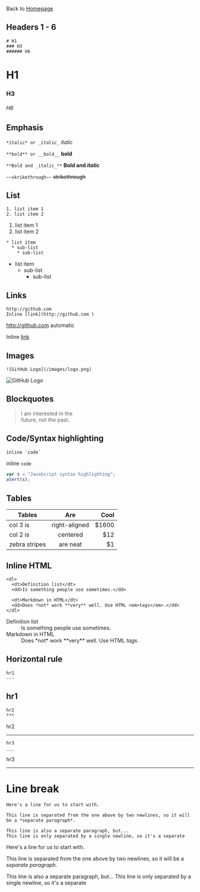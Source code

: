 Back to [Homepage](README.md)

## Headers 1 - 6

```
# H1
### H3
###### H6
```
# H1
### H3 
###### H6

## Emphasis
`*italic* or _italic_`  *italic*

`**bold** or __bold__`  **bold**

`**Bold and _italic_**` **Bold and _italic_**

`~~skrikethrough~~`     ~~strikethrough~~

## List

```
1. list item 1
2. list item 2
```
1. list item 1
2. list item 2
<!---  Removed 5. sub-list item --->
  
```
* list item 
  * sub-list
    * sub-list
```
* list item 
  * sub-list
    * sub-list

## Links

```
http://github.com 
Inline [link](http://github.com )
```
http://github.com automatic

Inline [link](http://github.com )

## Images

```
![GitHub Logo](/images/logo.png)
```
![GitHub Logo](/images/logo.png)

## Blockquotes
> I am interested in the  
> future, not the past.


## Code/Syntax highlighting

`` inline `code` ``

inline `code`


```javascript
var s = "JavaScript syntax highlighting";
alert(s);
```

## Tables

| Tables        | Are           | Cool  |
| ------------- |:-------------:| -----:|
| col 3 is      | right-aligned | $1600 |
| col 2 is      | centered      |   $12 |
| zebra stripes | are neat      |    $1 |


## Inline HTML

```
<dl>
  <dt>Definition list</dt>
  <dd>Is something people use sometimes.</dd>

  <dt>Markdown in HTML</dt>
  <dd>Does *not* work **very** well. Use HTML <em>tags</em>.</dd>
</dl>
```
<dl>
  <dt>Definition list</dt>
  <dd>Is something people use sometimes.</dd>

  <dt>Markdown in HTML</dt>
  <dd>Does *not* work **very** well. Use HTML <em>tags</em>.</dd>
</dl>

## Horizontal rule

```
hr1
---
```
hr1
---

```
hr2
***
```
hr2
***

```
hr3
___
```
hr3
___

# Line break

```
Here's a line for us to start with.

This line is separated from the one above by two newlines, so it will be a *separate paragraph*.

This line is also a separate paragraph, but...
This line is only separated by a single newline, so it's a separate
```

Here's a line for us to start with.

This line is separated from the one above by two newlines, so it will be a *separate paragraph*.

This line is also a separate paragraph, but...
This line is only separated by a single newline, so it's a separate
  
